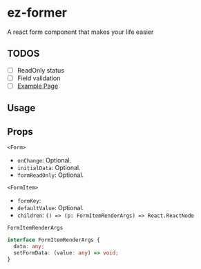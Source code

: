 # ez-former
A react form component that makes your life easier

## TODOS
- [ ] ReadOnly status
- [ ] Field validation
- [ ] [Example Page](http://gunx.info/ez-former/)

## Usage

## Props

 `<Form>`  
 - `onChange`: Optional.
 - `initialData`: Optional.
 - `formReadOnly`: Optional.  

 `<FormItem>`  
- `formKey`: 
- `defaultValue`: Optional.
- `children`: `() => (p: FormItemRenderArgs) => React.ReactNode`

`FormItemRenderArgs`
``` typescript
interface FormItemRenderArgs {
  data: any;
  setFormData: (value: any) => void;
}
```
